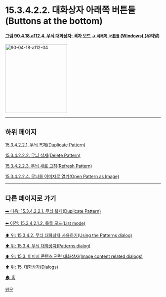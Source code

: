 # 15.3.4.2.2. 대화상자 아래쪽 버튼들(Buttons at the bottom)

<a id="90-04-18-a112-04"></a>

#### [그림 90.4.18.a112.4. 무늬 대화상자: 격자 모드 → `아래쪽 버튼들` (Windows) (우리말)](./90-04-0018-patterns.md#90-04-18-a112-04)
<img width="200" height="222" alt="90-04-18-a112-04" src="https://github.com/user-attachments/assets/4399c135-a18c-4023-9934-f85b40b4d0c6" />

***

## 하위 페이지

[15.3.4.2.2.1. 무늬 복제(Duplicate Pattern)](./15-03-04-02-02-01-duplicate_pattern.md)

[15.3.4.2.2.2. 무늬 삭제(Delete Pattern)](./15-03-04-02-02-02-delete_pattern.md)

[15.3.4.2.2.3. 무늬 새로 고침(Refresh Pattern)](./15-03-04-02-02-03-refresh_pattern.md)

[15.3.4.2.2.4. 무늬를 이미지로 열기(Open Pattern as Image)](./15-03-04-02-02-04-open_pattern_as_image.md)

***

## 다른 페이지로 가기

[➡️ 다음: 15.3.4.2.2.1. 무늬 복제(Duplicate Pattern)](./15-03-04-02-02-01-duplicate_pattern.md)

[⬅️ 이전: 15.3.4.2.1.2. 목록 모드(List mode)](./15-03-04-02-01-02-list_mode.md)

[⬆️ 위: 15.3.4.2. 무늬 대화상자 사용하기(Using the Patterns dialog)](./15-03-04-02-00-using_the_pattern_dialog.md)

[⬆️ 위: 15.3.4. 무늬 대화상자(Patterns dialog)](./15-03-04-00-patterns_dialog.md)

[⬆️ 위: 15.3. 이미지 콘텐츠 관련 대화상자(Image content related dialogs)](./15-03-00-image-content-related-dialogs.md)

[⬆️ 위: 15. 대화상자(Dialogs)](./15-00-dialogs.md)

[🏠 홈](./00-home.md)

[원문](https://docs.gimp.org/2.10/ko/gimp-pattern-dialog.html#gimp-pattern-dialog-using)